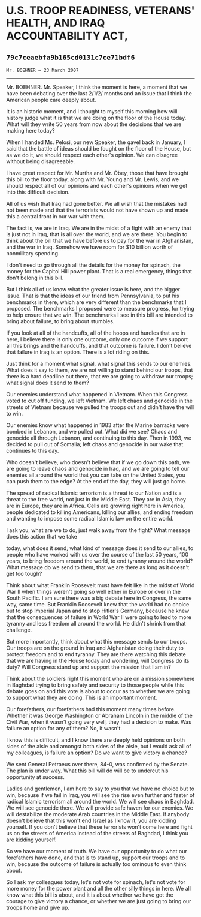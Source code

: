 # U.S. TROOP READINESS, VETERANS' HEALTH, AND IRAQ ACCOUNTABILITY ACT,
## `79c7ceaebfa9b165cd0131c7ce71bdf6`
`Mr. BOEHNER — 23 March 2007`

---


Mr. BOEHNER. Mr. Speaker, I think the moment is here, a moment that 
we have been debating over the last 2/1/2/ months and an issue that I 
think the American people care deeply about.

It is an historic moment, and I thought to myself this morning how 
will history judge what it is that we are doing on the floor of the 
House today. What will they write 50 years from now about the decisions 
that we are making here today?

When I handed Ms. Pelosi, our new Speaker, the gavel back in January, 
I said that the battle of ideas should be fought on the floor of the 
House, but as we do it, we should respect each other's opinion. We can 
disagree without being disagreeable.

I have great respect for Mr. Murtha and Mr. Obey, those that have 
brought this bill to the floor today, along with Mr. Young and Mr. 
Lewis, and we should respect all of our opinions and each other's 
opinions when we get into this difficult decision.

All of us wish that Iraq had gone better. We all wish that the 
mistakes had not been made and that the terrorists would not have shown 
up and made this a central front in our war with them.



The fact is, we are in Iraq. We are in the midst of a fight with an 
enemy that is just not in Iraq, that is all over the world, and we are 
there. You begin to think about the bill that we have before us to pay 
for the war in Afghanistan, and the war in Iraq. Somehow we have room 
for $10 billion worth of nonmilitary spending.

I don't need to go through all the details for the money for spinach, 
the money for the Capitol Hill power plant. That is a real emergency, 
things that don't belong in this bill.

But I think all of us know what the greater issue is here, and the 
bigger issue. That is that the ideas of our friend from Pennsylvania, 
to put his benchmarks in there, which are very different than the 
benchmarks that I proposed. The benchmarks I proposed were to measure 
progress, for trying to help ensure that we win. The benchmarks I see 
in this bill are intended to bring about failure, to bring about 
stumbles.

If you look at all of the handcuffs, all of the hoops and hurdles 
that are in here, I believe there is only one outcome, only one outcome 
if we support all this brings and the handcuffs, and that outcome is 
failure. I don't believe that failure in Iraq is an option. There is a 
lot riding on this.

Just think for a moment what signal, what signal this sends to our 
enemies. What does it say to them, we are not willing to stand behind 
our troops, that there is a hard deadline out there, that we are going 
to withdraw our troops; what signal does it send to them?

Our enemies understand what happened in Vietnam. When this Congress 
voted to cut off funding, we left Vietnam. We left chaos and genocide 
in the streets of Vietnam because we pulled the troops out and didn't 
have the will to win.

Our enemies know what happened in 1983 after the Marine barracks were 
bombed in Lebanon, and we pulled out. What did we see? Chaos and 
genocide all through Lebanon, and continuing to this day. Then in 1993, 
we decided to pull out of Somalia; left chaos and genocide in our wake 
that continues to this day.

Who doesn't believe, who doesn't believe that if we go down this 
path, we are going to leave chaos and genocide in Iraq, and we are 
going to tell our enemies all around the world that you can take on the 
United States, you can push them to the edge? At the end of the day, 
they will just go home.

The spread of radical Islamic terrorism is a threat to our Nation and 
is a threat to the free world, not just in the Middle East. They are in 
Asia, they are in Europe, they are in Africa. Cells are growing right 
here in America, people dedicated to killing Americans, killing our 
allies, and ending freedom and wanting to impose some radical Islamic 
law on the entire world.

I ask you, what are we to do, just walk away from the fight? What 
message does this action that we take


today, what does it send, what kind of message does it send to our 
allies, to people who have worked with us over the course of the last 
50 years, 100 years, to bring freedom around the world, to end tyranny 
around the world? What message do we send to them, that we are there as 
long as it doesn't get too tough?

Think about what Franklin Roosevelt must have felt like in the midst 
of World War II when things weren't going so well either in Europe or 
over in the South Pacific. I am sure there was a big debate here in 
Congress, the same way, same time. But Franklin Roosevelt knew that the 
world had no choice but to stop Imperial Japan and to stop Hitler's 
Germany, because he knew that the consequences of failure in World War 
II were going to lead to more tyranny and less freedom all around the 
world. He didn't shrink from that challenge.

But more importantly, think about what this message sends to our 
troops. Our troops are on the ground in Iraq and Afghanistan doing 
their duty to protect freedom and to end tyranny. They are there 
watching this debate that we are having in the House today and 
wondering, will Congress do its duty? Will Congress stand up and 
support the mission that I am in?

Think about the soldiers right this moment who are on a mission 
somewhere in Baghdad trying to bring safety and security to those 
people while this debate goes on and this vote is about to occur as to 
whether we are going to support what they are doing. This is an 
important moment.

Our forefathers, our forefathers had this moment many times before. 
Whether it was George Washington or Abraham Lincoln in the middle of 
the Civil War, when it wasn't going very well, they had a decision to 
make. Was failure an option for any of them? No, it wasn't.

I know this is difficult, and I know there are deeply held opinions 
on both sides of the aisle and amongst both sides of the aisle, but I 
would ask all of my colleagues, is failure an option? Do we want to 
give victory a chance?

We sent General Petraeus over there, 84-0, was confirmed by the 
Senate. The plan is under way. What this bill will do will be to 
undercut his opportunity at success.

Ladies and gentlemen, I am here to say to you that we have no choice 
but to win, because if we fail in Iraq, you will see the rise even 
further and faster of radical Islamic terrorism all around the world. 
We will see chaos in Baghdad. We will see genocide there. We will 
provide safe haven for our enemies. We will destabilize the moderate 
Arab countries in the Middle East. If anybody doesn't believe that this 
won't end Israel as I know it, you are kidding yourself. If you don't 
believe that these terrorists won't come here and fight us on the 
streets of America instead of the streets of Baghdad, I think you are 
kidding yourself.

So we have our moment of truth. We have our opportunity to do what 
our forefathers have done, and that is to stand up, support our troops 
and to win, because the outcome of failure is actually too ominous to 
even think about.

So I ask my colleagues today, let's not vote for spinach, let's not 
vote for more money for the power plant and all the other silly things 
in here. We all know what this bill is about, and it is about whether 
we have got the courage to give victory a chance, or whether we are 
just going to bring our troops home and give up.